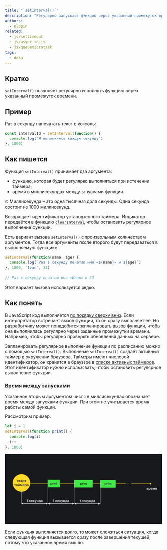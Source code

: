 ```yaml
---
title: "`setInterval()`"
description: "Регулярно запускает функцию через указанный промежуток времени."
authors:
  - nlopin
related:
  - js/settimeout
  - js/async-in-js
  - js/queuemicrotask
tags:
  - doka
---
```


## Кратко

`setInterval()` позволяет регулярно исполнять функцию через указанный промежуток времени.

## Пример

Раз в секунду напечатать текст в консоль:

```js
const intervalId = setInterval(function() {
  console.log('Я выполняюсь каждую секунду')
}, 1000)
```

## Как пишется

Функция `setInterval()` принимает два аргумента:
- функцию, которая будет регулярно выполняться при истечении таймера;
- время в миллисекундах между запусками функции.

<aside>

⏱ Миллисекунда – это одна тысячная доля секунды. Одна секунда состоит из 1000 миллисекунд.

</aside>

Возвращает идентификатор установленного таймера. Индикатор передаётся в функцию [`clearInterval`](/js/clearinterval/), чтобы остановить регулярное выполнение функции.

Есть вариант вызова `setInterval()` с произвольным количеством аргументов. Тогда все аргументы после второго будут передаваться в выполняемую функцию:

```js
setInterval(function(name, age) {
  console.log(`Раз в секунду печатаю имя «${name}» и ${age}`)
}, 1000, 'Ivan', 33)

// Раз в секунду печатаю имя «Иван» и 33
```

Этот вариант вызова используется редко.

## Как понять

В JavaScript код выполняется [по порядку сверху вниз](/js/execution-order/). Если интерпретатор встречает вызов функции, то он сразу выполняет её. Но разработчику может понадобится запланировать вызов функции, чтобы она выполнилась регулярно через заданные промежутки времени. Например, чтобы регулярно проверять обновления данных на сервере.

Запланировать регулярное выполнение функции по расписанию можно с помощью `setInterval()`. Выполнение `setInterval()` создаёт активный таймер в окружении браузера. Таймеры имеют числовой идентификатор, он хранится в браузере в [списке активных таймеров](https://html.spec.whatwg.org/multipage/timers-and-user-prompts.html#list-of-active-timers). Этот идентификатор нужно использовать, чтобы остановить регулярное выполнение функции.

### Время между запусками

Указанное вторым аргументом число в миллисекундах обозначает время между запусками функции. При этом не учитывается время работы самой функции.

Рассмотрим пример:

```js
let i = 1
setInterval(function print() {
  console.log(i)
  i++
}, 1000)
```

![Схема, в которой изображен запуск функции через одну секунду от начала запуска предыдущей](images/interval-timing.png)

Если функция выполняется долго, то может сложиться ситуация, когда следующая функция вызывается сразу после завершения текущей, потому что указанное время вышло.
